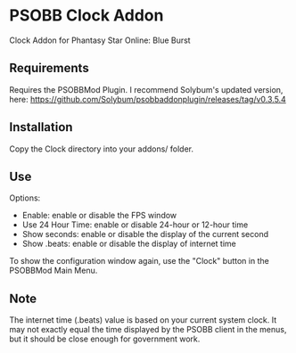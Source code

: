 # PSOBB Clock Addon
Clock Addon for Phantasy Star Online: Blue Burst

## Requirements
Requires the PSOBBMod Plugin.  I recommend Solybum's updated version, here: https://github.com/Solybum/psobbaddonplugin/releases/tag/v0.3.5.4

## Installation
Copy the Clock directory into your addons/ folder.

## Use
Options:

 - Enable: enable or disable the FPS window
 - Use 24 Hour Time: enable or disable 24-hour or 12-hour time
 - Show seconds: enable or disable the display of the current second
 - Show .beats: enable or disable the display of internet time
 
 To show the configuration window again, use the "Clock" button in the PSOBBMod Main Menu.

## Note
The internet time (.beats) value is based on your current system clock.  It may not exactly equal the time displayed by the PSOBB client in the menus, but it should be close enough for government work.
